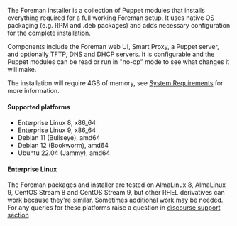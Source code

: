 
The Foreman installer is a collection of Puppet modules that installs everything required for a full working Foreman setup.  It uses native OS packaging (e.g. RPM and .deb packages) and adds necessary configuration for the complete installation.

Components include the Foreman web UI, Smart Proxy, a Puppet server, and optionally TFTP, DNS and DHCP servers. It is configurable and the Puppet modules can be read or run in "no-op" mode to see what changes it will make.

The installation will require 4GB of memory, see [System Requirements](manuals/{{page.version}}/index.html#3.1SystemRequirements) for more information.

#### Supported platforms

* Enterprise Linux 8, x86_64
* Enterprise Linux 9, x86_64
* Debian 11 (Bullseye), amd64
* Debian 12 (Bookworm), amd64
* Ubuntu 22.04 (Jammy), amd64

#### Enterprise Linux

The Foreman packages and installer are tested on AlmaLinux 8, AlmaLinux 9, CentOS Stream 8 and CentOS Stream 9, but other RHEL derivatives can work because they're similar. Sometimes additional work may be needed. For any queries for these platforms raise a question in [discourse support section](https://community.theforeman.org/c/support/10)
